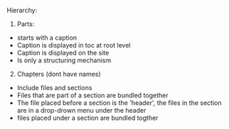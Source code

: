 Hierarchy:
1. Parts:
  * starts with a caption
  * Caption is displayed in toc at root level
  * Caption is displayed on the site
  * Is only a structuring mechanism

2. Chapters (dont have names)
  * Include files and sections
  * Files that are part of a section are bundled together
  * The file placed before a section is the 'header', the files in the section are in a drop-drown menu under the header
  * files placed under a section are bundled togther

